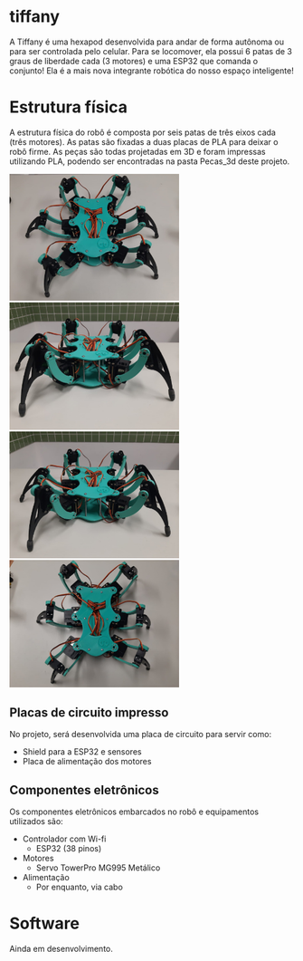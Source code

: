 # tiffany
A Tiffany é uma hexapod desenvolvida para andar de forma autônoma ou para ser controlada pelo celular. Para se locomover, ela possui 6 patas de 3 graus de liberdade cada (3 motores) e uma ESP32 que comanda o conjunto! Ela é a mais nova integrante robótica do nosso espaço inteligente!

# Estrutura física
A estrutura física do robô é composta por seis patas de três eixos cada (três motores). As patas são fixadas a duas placas de PLA para deixar o robô firme. As peças são todas projetadas em 3D e foram impressas utilizando PLA, podendo ser encontradas na pasta Pecas_3d deste projeto.

<img src="https://github.com/Penguin-Lab/tiffany/blob/master/images/tiffany0.jpeg" width="300"> <img src="https://github.com/Penguin-Lab/tiffany/blob/master/images/tiffany1.jpeg" width="300"> <img src="https://github.com/Penguin-Lab/tiffany/blob/master/images/tiffany2.jpeg" width="300"> <img src="https://github.com/Penguin-Lab/tiffany/blob/master/images/tiffany3.jpeg" width="300">

## Placas de circuito impresso
No projeto, será desenvolvida uma placa de circuito para servir como:
* Shield para a ESP32 e sensores
* Placa de alimentação dos motores

## Componentes eletrônicos
Os componentes eletrônicos embarcados no robô e equipamentos utilizados são:
* Controlador com Wi-fi
  * ESP32 (38 pinos)
* Motores
  * Servo TowerPro MG995 Metálico
* Alimentação
  * Por enquanto, via cabo

# Software
Ainda em desenvolvimento.
